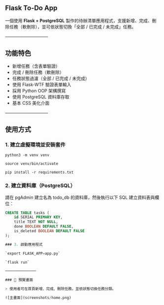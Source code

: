 
## Flask To-Do App

一個使用 **Flask + PostgreSQL** 製作的待辦清單應用程式，支援新增、完成、刪除任務（軟刪除），並可依狀態切換「全部 / 已完成 / 未完成」任務。

──────────────

## 功能特色

- 新增任務（含表單驗證）
- 完成 / 刪除任務（軟刪除）
- 任務狀態過濾（全部 / 已完成 / 未完成）
- 使用 Flask-WTF 驗證表單輸入
- 採用 Python OOP 架構撰寫
- 使用 PostgreSQL 資料庫存取
- 基本 CSS 美化介面

──────────────

## 使用方式

### 1. 建立虛擬環境並安裝套件

`python3 -m venv venv`

`source venv/bin/activate`

`pip install -r requirements.txt`

### 2. 建立資料庫（PostgreSQL）

請在 pgAdmin 建立名為 todo_db 的資料庫，然後執行以下 SQL 建立資料表與欄位：


```sql
CREATE TABLE tasks (
    id SERIAL PRIMARY KEY,
    title TEXT NOT NULL,
    done BOOLEAN DEFAULT FALSE,
    is_deleted BOOLEAN DEFAULT FALSE
);

### 3. 啟動應用程式

`export FLASK_APP=app.py`

`flask run`

──────────────

### 📸 預覽畫面

> 使用者可在首頁新增、完成、刪除任務，並依狀態切換任務分類。

![主畫面](screenshots/home.png)
